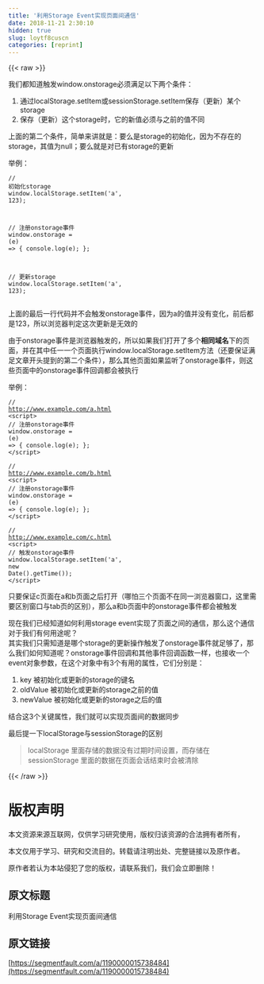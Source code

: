 ```yaml
---
title: '利用Storage Event实现页面间通信' 
date: 2018-11-21 2:30:10
hidden: true
slug: loytf8cuscn
categories: [reprint]
---
```


{{< raw >}}
<p>&#x6211;&#x4EEC;&#x90FD;&#x77E5;&#x9053;&#x89E6;&#x53D1;window.onstorage&#x5FC5;&#x987B;&#x6EE1;&#x8DB3;&#x4EE5;&#x4E0B;&#x4E24;&#x4E2A;&#x6761;&#x4EF6;&#xFF1A;</p><ol><li>&#x901A;&#x8FC7;localStorage.setItem&#x6216;sessionStorage.setItem&#x4FDD;&#x5B58;&#xFF08;&#x66F4;&#x65B0;&#xFF09;&#x67D0;&#x4E2A;storage</li><li>&#x4FDD;&#x5B58;&#xFF08;&#x66F4;&#x65B0;&#xFF09;&#x8FD9;&#x4E2A;storage&#x65F6;&#xFF0C;&#x5B83;&#x7684;&#x65B0;&#x503C;&#x5FC5;&#x987B;&#x4E0E;&#x4E4B;&#x524D;&#x7684;&#x503C;&#x4E0D;&#x540C;</li></ol><p>&#x4E0A;&#x9762;&#x7684;&#x7B2C;&#x4E8C;&#x4E2A;&#x6761;&#x4EF6;&#xFF0C;&#x7B80;&#x5355;&#x6765;&#x8BB2;&#x5C31;&#x662F;&#xFF1A;&#x8981;&#x4E48;&#x662F;storage&#x7684;&#x521D;&#x59CB;&#x5316;&#xFF0C;&#x56E0;&#x4E3A;&#x4E0D;&#x5B58;&#x5728;&#x7684;storage&#xFF0C;&#x5176;&#x503C;&#x4E3A;null&#xFF1B;&#x8981;&#x4E48;&#x5C31;&#x662F;&#x5BF9;&#x5DF2;&#x6709;storage&#x7684;&#x66F4;&#x65B0;</p><p>&#x4E3E;&#x4F8B;&#xFF1A;</p><div class="widget-codetool" style="display:none"><div class="widget-codetool--inner"><span class="selectCode code-tool" data-toggle="tooltip" data-placement="top" title="" data-original-title="&#x5168;&#x9009;"></span> <span type="button" class="copyCode code-tool" data-toggle="tooltip" data-placement="top" data-clipboard-text="// &#x521D;&#x59CB;&#x5316;storage
window.localStorage.setItem(&apos;a&apos;, 123);

// &#x6CE8;&#x518C;onstorage&#x4E8B;&#x4EF6;
window.onstorage = (e) =&gt; {
  console.log(e);
};

// &#x66F4;&#x65B0;storage
window.localStorage.setItem(&apos;a&apos;, 123);" title="" data-original-title="&#x590D;&#x5236;"></span> <span type="button" class="saveToNote code-tool" data-toggle="tooltip" data-placement="top" title="" data-original-title="&#x653E;&#x8FDB;&#x7B14;&#x8BB0;"></span></div></div><pre class="javascript hljs"><code class="javascript"><span class="hljs-comment">// &#x521D;&#x59CB;&#x5316;storage</span>
<span class="hljs-built_in">window</span>.localStorage.setItem(<span class="hljs-string">&apos;a&apos;</span>, <span class="hljs-number">123</span>);

<span class="hljs-comment">// &#x6CE8;&#x518C;onstorage&#x4E8B;&#x4EF6;</span>
<span class="hljs-built_in">window</span>.onstorage = <span class="hljs-function">(<span class="hljs-params">e</span>) =&gt;</span> {
  <span class="hljs-built_in">console</span>.log(e);
};

<span class="hljs-comment">// &#x66F4;&#x65B0;storage</span>
<span class="hljs-built_in">window</span>.localStorage.setItem(<span class="hljs-string">&apos;a&apos;</span>, <span class="hljs-number">123</span>);</code></pre><p>&#x4E0A;&#x9762;&#x7684;&#x6700;&#x540E;&#x4E00;&#x884C;&#x4EE3;&#x7801;&#x5E76;&#x4E0D;&#x4F1A;&#x89E6;&#x53D1;onstorage&#x4E8B;&#x4EF6;&#xFF0C;&#x56E0;&#x4E3A;a&#x7684;&#x503C;&#x5E76;&#x6CA1;&#x6709;&#x53D8;&#x5316;&#xFF0C;&#x524D;&#x540E;&#x90FD;&#x662F;123&#xFF0C;&#x6240;&#x4EE5;&#x6D4F;&#x89C8;&#x5668;&#x5224;&#x5B9A;&#x8FD9;&#x6B21;&#x66F4;&#x65B0;&#x662F;&#x65E0;&#x6548;&#x7684;</p><p>&#x7531;&#x4E8E;onstorage&#x4E8B;&#x4EF6;&#x662F;&#x6D4F;&#x89C8;&#x5668;&#x89E6;&#x53D1;&#x7684;&#xFF0C;&#x6240;&#x4EE5;&#x5982;&#x679C;&#x6211;&#x4EEC;&#x6253;&#x5F00;&#x4E86;&#x591A;&#x4E2A;<strong>&#x76F8;&#x540C;&#x57DF;&#x540D;</strong>&#x4E0B;&#x7684;&#x9875;&#x9762;&#xFF0C;&#x5E76;&#x5728;&#x5176;&#x4E2D;&#x4EFB;&#x4E00;&#x4E00;&#x4E2A;&#x9875;&#x9762;&#x6267;&#x884C;window.localStorage.setItem&#x65B9;&#x6CD5;&#xFF08;&#x8FD8;&#x8981;&#x4FDD;&#x8BC1;&#x6EE1;&#x8DB3;&#x6587;&#x7AE0;&#x5F00;&#x5934;&#x63D0;&#x5230;&#x7684;&#x7B2C;&#x4E8C;&#x4E2A;&#x6761;&#x4EF6;&#xFF09;&#xFF0C;&#x90A3;&#x4E48;&#x5176;&#x4ED6;&#x9875;&#x9762;&#x5982;&#x679C;&#x76D1;&#x542C;&#x4E86;onstorage&#x4E8B;&#x4EF6;&#xFF0C;&#x5219;&#x8FD9;&#x4E9B;&#x9875;&#x9762;&#x4E2D;&#x7684;onstorage&#x4E8B;&#x4EF6;&#x56DE;&#x8C03;&#x90FD;&#x4F1A;&#x88AB;&#x6267;&#x884C;</p><p>&#x4E3E;&#x4F8B;&#xFF1A;</p><div class="widget-codetool" style="display:none"><div class="widget-codetool--inner"><span class="selectCode code-tool" data-toggle="tooltip" data-placement="top" title="" data-original-title="&#x5168;&#x9009;"></span> <span type="button" class="copyCode code-tool" data-toggle="tooltip" data-placement="top" data-clipboard-text="// http://www.example.com/a.html
&lt;script&gt;
// &#x6CE8;&#x518C;onstorage&#x4E8B;&#x4EF6;
window.onstorage = (e) =&gt; {
  console.log(e);
};
&lt;/script&gt;" title="" data-original-title="&#x590D;&#x5236;"></span> <span type="button" class="saveToNote code-tool" data-toggle="tooltip" data-placement="top" title="" data-original-title="&#x653E;&#x8FDB;&#x7B14;&#x8BB0;"></span></div></div><pre class="xml hljs"><code class="html">// http://www.example.com/a.html
<span class="hljs-tag">&lt;<span class="hljs-name">script</span>&gt;</span><span class="javascript">
<span class="hljs-comment">// &#x6CE8;&#x518C;onstorage&#x4E8B;&#x4EF6;</span>
<span class="hljs-built_in">window</span>.onstorage = <span class="hljs-function">(<span class="hljs-params">e</span>) =&gt;</span> {
  <span class="hljs-built_in">console</span>.log(e);
};
</span><span class="hljs-tag">&lt;/<span class="hljs-name">script</span>&gt;</span></code></pre><div class="widget-codetool" style="display:none"><div class="widget-codetool--inner"><span class="selectCode code-tool" data-toggle="tooltip" data-placement="top" title="" data-original-title="&#x5168;&#x9009;"></span> <span type="button" class="copyCode code-tool" data-toggle="tooltip" data-placement="top" data-clipboard-text="// http://www.example.com/b.html
&lt;script&gt;
// &#x6CE8;&#x518C;onstorage&#x4E8B;&#x4EF6;
window.onstorage = (e) =&gt; {
  console.log(e);
};
&lt;/script&gt;" title="" data-original-title="&#x590D;&#x5236;"></span> <span type="button" class="saveToNote code-tool" data-toggle="tooltip" data-placement="top" title="" data-original-title="&#x653E;&#x8FDB;&#x7B14;&#x8BB0;"></span></div></div><pre class="xml hljs"><code class="html">// http://www.example.com/b.html
<span class="hljs-tag">&lt;<span class="hljs-name">script</span>&gt;</span><span class="javascript">
<span class="hljs-comment">// &#x6CE8;&#x518C;onstorage&#x4E8B;&#x4EF6;</span>
<span class="hljs-built_in">window</span>.onstorage = <span class="hljs-function">(<span class="hljs-params">e</span>) =&gt;</span> {
  <span class="hljs-built_in">console</span>.log(e);
};
</span><span class="hljs-tag">&lt;/<span class="hljs-name">script</span>&gt;</span></code></pre><div class="widget-codetool" style="display:none"><div class="widget-codetool--inner"><span class="selectCode code-tool" data-toggle="tooltip" data-placement="top" title="" data-original-title="&#x5168;&#x9009;"></span> <span type="button" class="copyCode code-tool" data-toggle="tooltip" data-placement="top" data-clipboard-text="// http://www.example.com/c.html
&lt;script&gt;
// &#x89E6;&#x53D1;onstorage&#x4E8B;&#x4EF6;
window.localStorage.setItem(&apos;a&apos;, new Date().getTime());
&lt;/script&gt;" title="" data-original-title="&#x590D;&#x5236;"></span> <span type="button" class="saveToNote code-tool" data-toggle="tooltip" data-placement="top" title="" data-original-title="&#x653E;&#x8FDB;&#x7B14;&#x8BB0;"></span></div></div><pre class="xml hljs"><code class="html">// http://www.example.com/c.html
<span class="hljs-tag">&lt;<span class="hljs-name">script</span>&gt;</span><span class="javascript">
<span class="hljs-comment">// &#x89E6;&#x53D1;onstorage&#x4E8B;&#x4EF6;</span>
<span class="hljs-built_in">window</span>.localStorage.setItem(<span class="hljs-string">&apos;a&apos;</span>, <span class="hljs-keyword">new</span> <span class="hljs-built_in">Date</span>().getTime());
</span><span class="hljs-tag">&lt;/<span class="hljs-name">script</span>&gt;</span></code></pre><p>&#x53EA;&#x8981;&#x4FDD;&#x8BC1;c&#x9875;&#x9762;&#x5728;a&#x548C;b&#x9875;&#x9762;&#x4E4B;&#x540E;&#x6253;&#x5F00;&#xFF08;&#x54EA;&#x6015;&#x4E09;&#x4E2A;&#x9875;&#x9762;&#x4E0D;&#x5728;&#x540C;&#x4E00;&#x6D4F;&#x89C8;&#x5668;&#x7A97;&#x53E3;&#xFF0C;&#x8FD9;&#x91CC;&#x9700;&#x8981;&#x533A;&#x522B;&#x7A97;&#x53E3;&#x4E0E;tab&#x9875;&#x7684;&#x533A;&#x522B;&#xFF09;&#xFF0C;&#x90A3;&#x4E48;a&#x548C;b&#x9875;&#x9762;&#x4E2D;&#x7684;onstorage&#x4E8B;&#x4EF6;&#x90FD;&#x4F1A;&#x88AB;&#x89E6;&#x53D1;</p><p>&#x73B0;&#x5728;&#x6211;&#x4EEC;&#x5DF2;&#x7ECF;&#x77E5;&#x9053;&#x5982;&#x4F55;&#x5229;&#x7528;storage event&#x5B9E;&#x73B0;&#x4E86;&#x9875;&#x9762;&#x4E4B;&#x95F4;&#x7684;&#x901A;&#x4FE1;&#xFF0C;&#x90A3;&#x4E48;&#x8FD9;&#x4E2A;&#x901A;&#x4FE1;&#x5BF9;&#x4E8E;&#x6211;&#x4EEC;&#x6709;&#x4F55;&#x7528;&#x9014;&#x5462;&#xFF1F;<br>&#x5176;&#x5B9E;&#x6211;&#x4EEC;&#x53EA;&#x9700;&#x77E5;&#x9053;&#x662F;&#x54EA;&#x4E2A;storage&#x7684;&#x66F4;&#x65B0;&#x64CD;&#x4F5C;&#x89E6;&#x53D1;&#x4E86;onstorage&#x4E8B;&#x4EF6;&#x5C31;&#x8DB3;&#x591F;&#x4E86;&#xFF0C;&#x90A3;&#x4E48;&#x6211;&#x4EEC;&#x5982;&#x4F55;&#x77E5;&#x9053;&#x5462;&#xFF1F;onstorage&#x4E8B;&#x4EF6;&#x56DE;&#x8C03;&#x548C;&#x5176;&#x4ED6;&#x4E8B;&#x4EF6;&#x56DE;&#x8C03;&#x51FD;&#x6570;&#x4E00;&#x6837;&#xFF0C;&#x4E5F;&#x63A5;&#x6536;&#x4E00;&#x4E2A;event&#x5BF9;&#x8C61;&#x53C2;&#x6570;&#xFF0C;&#x5728;&#x8FD9;&#x4E2A;&#x5BF9;&#x8C61;&#x4E2D;&#x6709;3&#x4E2A;&#x6709;&#x7528;&#x7684;&#x5C5E;&#x6027;&#xFF0C;&#x5B83;&#x4EEC;&#x5206;&#x522B;&#x662F;&#xFF1A;</p><ol><li>key &#x88AB;&#x521D;&#x59CB;&#x5316;&#x6216;&#x66F4;&#x65B0;&#x7684;storage&#x7684;&#x952E;&#x540D;</li><li>oldValue &#x88AB;&#x521D;&#x59CB;&#x5316;&#x6216;&#x66F4;&#x65B0;&#x7684;storage&#x4E4B;&#x524D;&#x7684;&#x503C;</li><li>newValue &#x88AB;&#x521D;&#x59CB;&#x5316;&#x6216;&#x66F4;&#x65B0;&#x7684;storage&#x4E4B;&#x540E;&#x7684;&#x503C;</li></ol><p>&#x7ED3;&#x5408;&#x8FD9;3&#x4E2A;&#x5173;&#x952E;&#x5C5E;&#x6027;&#xFF0C;&#x6211;&#x4EEC;&#x5C31;&#x53EF;&#x4EE5;&#x5B9E;&#x73B0;&#x9875;&#x9762;&#x95F4;&#x7684;&#x6570;&#x636E;&#x540C;&#x6B65;</p><p>&#x6700;&#x540E;&#x63D0;&#x4E00;&#x4E0B;localStorage&#x4E0E;sessionStorage&#x7684;&#x533A;&#x522B;</p><blockquote>localStorage &#x91CC;&#x9762;&#x5B58;&#x50A8;&#x7684;&#x6570;&#x636E;&#x6CA1;&#x6709;&#x8FC7;&#x671F;&#x65F6;&#x95F4;&#x8BBE;&#x7F6E;&#xFF0C;&#x800C;&#x5B58;&#x50A8;&#x5728; sessionStorage &#x91CC;&#x9762;&#x7684;&#x6570;&#x636E;&#x5728;&#x9875;&#x9762;&#x4F1A;&#x8BDD;&#x7ED3;&#x675F;&#x65F6;&#x4F1A;&#x88AB;&#x6E05;&#x9664;</blockquote>
{{< /raw >}}

# 版权声明
本文资源来源互联网，仅供学习研究使用，版权归该资源的合法拥有者所有，

本文仅用于学习、研究和交流目的。转载请注明出处、完整链接以及原作者。

原作者若认为本站侵犯了您的版权，请联系我们，我们会立即删除！

## 原文标题
利用Storage Event实现页面间通信

## 原文链接
[https://segmentfault.com/a/1190000015738484](https://segmentfault.com/a/1190000015738484)

